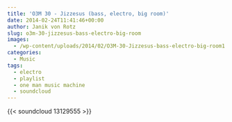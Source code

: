 ```yaml
---
title: 'O3M 30 - Jizzesus (bass, electro, big room)'
date: 2014-02-24T11:41:46+00:00
author: Janik von Rotz
slug: o3m-30-jizzesus-bass-electro-big-room
images:
  - /wp-content/uploads/2014/02/O3M-30-Jizzesus-bass-electro-big-room1.jpg
categories:
  - Music
tags:
  - electro
  - playlist
  - one man music machine
  - soundcloud
---
```

{{< soundcloud 13129555 >}}